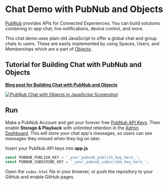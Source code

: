 # Chat Demo with PubNub and Objects

[PubNub](https://www.pubnub.com/?devrel_gh=pubnub-objects-js-chat-demo) provides APIs for Connected Experiences. You can build solutions combining in-app chat, live notifications, device control, and more.

This chat demo uses plain old JavaScript to offer a global chat and group chats to users. These are easily implemented by using Spaces, Users, and Memberships which are a part of [Objects](https://www.pubnub.com/docs/web-javascript/pubnub-objects?devrel_gh=pubnub-objects-js-chat-demo).

## Tutorial for Building Chat with PubNub and Objects
**[Blog post for Building Chat with PubNub and Objects](https://www.pubnub.com/blog/?devrel_gh=pubnub-objects-js-chat-demo)**

[![PubNub Chat with Objects in JavaScript Screenshot](https://i.imgur.com/PPyvGDA.png)](http://adambavosa.com/pubnub-objects-js-chat-demo/)

## Run
Make a PubNub Account and get your forever free [PubNub API Keys](https://dashboard.pubnub.com/signup?devrel_gh=pubnub-objects-js-chat-demo). Then enable **Storage & Playback** with unlimited retention in the [Admin Dashboard](https://dashboard.pubnub.com/?devrel_gh=pubnub-objects-js-chat-demo). This will store your chat app's messages, so users can see messages they missed when they log on later.

Insert your PubNub API keys into **app.js**
```js
const PUBNUB_PUBLISH_KEY = '_your_pubnub_publish_key_here_';
const PUBNUB_SUBSCRIBE_KEY = '_your_pubnub_subscribe_key_here_';
```

Open the `index.html` file in your browser, or push the repository to your GitHub and enable GitHub pages.
